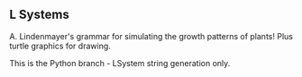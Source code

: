 L Systems
---------

A. Lindenmayer's grammar for simulating the growth patterns of plants! Plus
turtle graphics for drawing.

This is the Python branch - LSystem string generation only.
